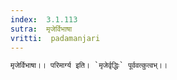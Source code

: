 ```yaml
---
index:  3.1.113
sutra:  मृजेर्विभाषा
vritti:  padamanjari
---
```


	मृजेर्विभाषा।। परिमार्ग्य इति। `मृजेर्वृद्धिः` पूर्ववत्कुत्वभ्।।
